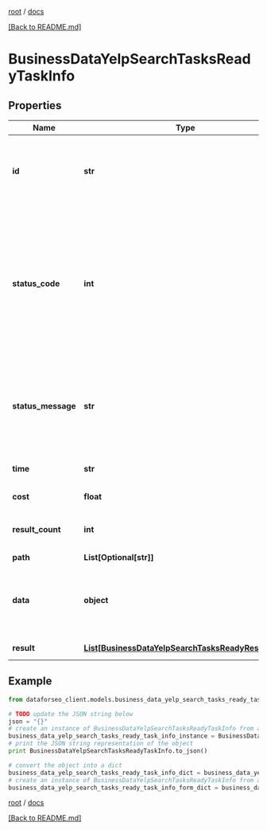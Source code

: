 [root](./../ "root") / [docs](./ "docs")

[[Back to README.md]](./../README.md "[Back to README.md]")

# BusinessDataYelpSearchTasksReadyTaskInfo

## Properties

Name | Type | Description | Notes
------------ | ------------- | ------------- | -------------
**id** | **str** | task identifier unique task identifier in our system in the UUID format | [optional]
**status_code** | **int** | status code of the task generated by DataForSEO, can be within the following range: 10000-60000 you can find the full list of the response codes here | [optional]
**status_message** | **str** | informational message of the task you can find the full list of general informational messages here | [optional]
**time** | **str** | execution time, seconds | [optional]
**cost** | **float** | total tasks cost, USD | [optional]
**result_count** | **int** | number of elements in the result array | [optional]
**path** | **List[Optional[str]]** | URL path | [optional]
**data** | **object** | contains the same parameters that you specified in the POST request | [optional]
**result** | [**List[BusinessDataYelpSearchTasksReadyResultInfo]**](BusinessDataYelpSearchTasksReadyResultInfo.md) | array of results | [optional]

## Example

```python
from dataforseo_client.models.business_data_yelp_search_tasks_ready_task_info import BusinessDataYelpSearchTasksReadyTaskInfo

# TODO update the JSON string below
json = "{}"
# create an instance of BusinessDataYelpSearchTasksReadyTaskInfo from a JSON string
business_data_yelp_search_tasks_ready_task_info_instance = BusinessDataYelpSearchTasksReadyTaskInfo.from_json(json)
# print the JSON string representation of the object
print BusinessDataYelpSearchTasksReadyTaskInfo.to_json()

# convert the object into a dict
business_data_yelp_search_tasks_ready_task_info_dict = business_data_yelp_search_tasks_ready_task_info_instance.to_dict()
# create an instance of BusinessDataYelpSearchTasksReadyTaskInfo from a dict
business_data_yelp_search_tasks_ready_task_info_form_dict = business_data_yelp_search_tasks_ready_task_info.from_dict(business_data_yelp_search_tasks_ready_task_info_dict)
```

  

[root](./../ "root") / [docs](./ "docs")

[[Back to README.md]](./../README.md "[Back to README.md]")